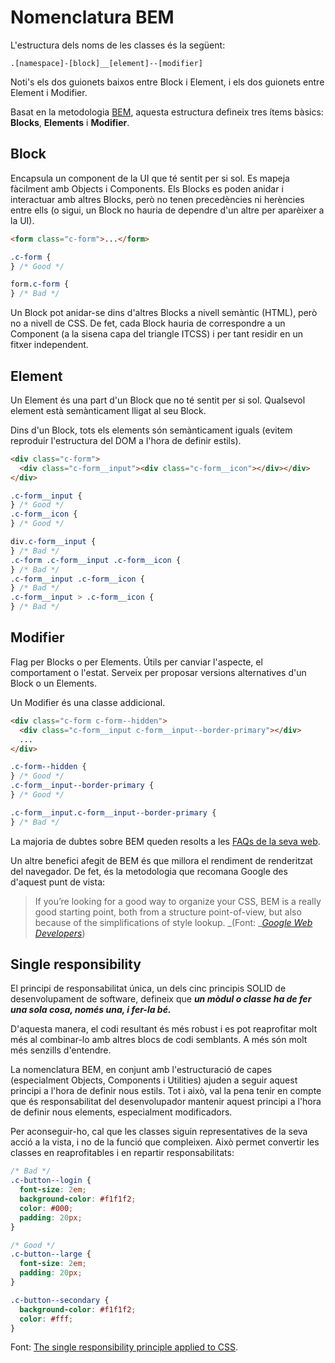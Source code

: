# Nomenclatura BEM

L'estructura dels noms de les classes és la següent:

`.[namespace]-[block]__[element]--[modifier]`

Noti's els dos guionets baixos entre Block i Element, i els dos guionets entre
Element i Modifier.

Basat en la metodologia [BEM](http://bem.info/), aquesta estructura defineix
tres ítems bàsics: **Blocks**, **Elements** i **Modifier**.

## Block

Encapsula un component de la UI que té sentit per si sol. Es mapeja fàcilment
amb Objects i Components. Els Blocks es poden anidar i interactuar amb altres
Blocks, però no tenen precedències ni herències entre ells \(o sigui, un Block
no hauria de dependre d'un altre per aparèixer a la UI\).

```html
<form class="c-form">...</form>
```

```css
.c-form {
} /* Good */

form.c-form {
} /* Bad */
```

Un Block pot anidar-se dins d'altres Blocks a nivell semàntic \(HTML\), però no
a nivell de CSS. De fet, cada Block hauria de correspondre a un Component \(a
la sisena capa del triangle ITCSS\) i per tant residir en un fitxer
independent.

## Element

Un Element és una part d'un Block que no té sentit per si sol. Qualsevol
element està semànticament lligat al seu Block.

Dins d'un Block, tots els elements són semànticament iguals \(evitem reproduir
l'estructura del DOM a l'hora de definir estils\).

```html
<div class="c-form">
  <div class="c-form__input"><div class="c-form__icon"></div></div>
</div>
```

```css
.c-form__input {
} /* Good */
.c-form__icon {
} /* Good */

div.c-form__input {
} /* Bad */
.c-form .c-form__input .c-form__icon {
} /* Bad */
.c-form__input .c-form__icon {
} /* Bad */
.c-form__input > .c-form__icon {
} /* Bad */
```

## Modifier

Flag per Blocks o per Elements. Útils per canviar l'aspecte, el comportament o
l'estat. Serveix per proposar versions alternatives d'un Block o un Elements.

Un Modifier és una classe addicional.

```html
<div class="c-form c-form--hidden">
  <div class="c-form__input c-form__input--border-primary"></div>
  ...
</div>
```

```css
.c-form--hidden {
} /* Good */
.c-form__input--border-primary {
} /* Good */

.c-form__input.c-form__input--border-primary {
} /* Bad */
```

La majoria de dubtes sobre BEM queden resolts a les [FAQs de la seva
web](http://getbem.com/faq/).

Un altre benefici afegit de BEM és que millora el rendiment de renderitzat del
navegador. De fet, és la metodologia que recomana Google des d'aquest punt de
vista:

> If you’re looking for a good way to organize your CSS, BEM is a really good
> starting point, both from a structure point-of-view, but also because of the
> simplifications of style lookup. _\(Font: _[_Google Web
> Developers_](https://developers.google.com/web/fundamentals/performance/rendering/reduce-the-scope-and-complexity-of-style-calculations)\)

## Single responsibility

El principi de responsabilitat única, un dels cinc principis SOLID de
desenvolupament de software, defineix que _**un mòdul o classe ha de fer una
sola cosa, només una, i fer-la bé.**_

D'aquesta manera, el codi resultant és més robust i es pot reaprofitar molt més
al combinar-lo amb altres blocs de codi semblants. A més són molt més senzills
d'entendre.

La nomenclatura BEM, en conjunt amb l'estructuració de capes \(especialment
Objects, Components i Utilities\) ajuden a seguir aquest principi a l'hora de
definir nous estils. Tot i això, val la pena tenir en compte que és
responsabilitat del desenvolupador mantenir aquest principi a l'hora de definir
nous elements, especialment modificadors.

Per aconseguir-ho, cal que les classes siguin representatives de la seva acció
a la vista, i no de la funció que compleixen. Això permet convertir les classes
en reaprofitables i en repartir responsabilitats:

```css
/* Bad */
.c-button--login {
  font-size: 2em;
  background-color: #f1f1f2;
  color: #000;
  padding: 20px;
}

/* Good */
.c-button--large {
  font-size: 2em;
  padding: 20px;
}

.c-button--secondary {
  background-color: #f1f1f2;
  color: #fff;
}
```

Font: [The single responsibility principle applied to
CSS](https://csswizardry.com/2012/04/the-single-responsibility-principle-applied-to-css/).

